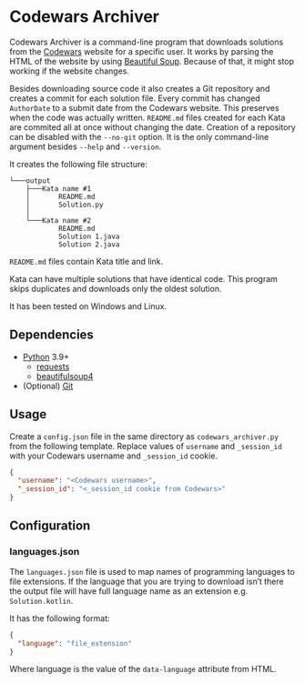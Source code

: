 # Codewars Archiver

Codewars Archiver is a command-line program that downloads solutions from the [Codewars](https://www.codewars.com/) website for a specific user. It works by parsing the HTML of the website by using [Beautiful Soup](https://www.crummy.com/software/BeautifulSoup/bs4/doc/). Because of that, it might stop working if the website changes.

Besides downloading source code it also creates a Git repository and creates a commit for each solution file. Every commit has changed `AuthorDate` to a submit date from the Codewars website. This preserves when the code was actually written. `README.md` files created for each Kata are commited all at once without changing the date. Creation of a repository can be disabled with the `--no-git` option. It is the only command-line argument besides `--help` and `--version`.

It creates the following file structure:

```
└───output
    ├───Kata name #1
    │       README.md
    │       Solution.py
    │
    └───Kata name #2
            README.md
            Solution 1.java
            Solution 2.java
```

`README.md` files contain Kata title and link.

Kata can have multiple solutions that have identical code. This program skips duplicates and downloads only the oldest solution.

It has been tested on Windows and Linux.

## Dependencies

- [Python](https://www.python.org/) 3.9+
  - [requests](https://requests.readthedocs.io/en/latest/)
  - [beautifulsoup4](https://www.crummy.com/software/BeautifulSoup/bs4/doc/)
- (Optional) [Git](https://git-scm.com/)

## Usage

Create a `config.json` file in the same directory as `codewars_archiver.py` from the following template. Replace values of `username` and `_session_id` with your Codewars username and `_session_id` cookie.

```json
{
  "username": "<Codewars username>",
  "_session_id": "<_session_id cookie from Codewars>"
}
```

## Configuration

### languages.json

The `languages.json` file is used to map names of programming languages to file extensions. If the language that you are trying to download isn’t there the output file will have full language name as an extension e.g. `Solution.kotlin`.

It has the following format:

```json
{
  "language": "file_extension"
}
```

Where language is the value of the `data-language` attribute from HTML.

